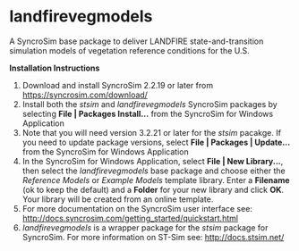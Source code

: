 # landfirevegmodels
A SyncroSim base package to deliver LANDFIRE state-and-transition simulation models of vegetation reference conditions for the U.S.

**Installation Instructions**

1. Download and install SyncroSim 2.2.19 or later from  https://syncrosim.com/download/  
2. Install both the *stsim* and *landfirevegmodels* SyncroSim packages by selecting **File | Packages Install...** from the SyncroSim for Windows Application
3. Note that you will need version 3.2.21 or later for the *stsim* pacakge.  If you need to update package versions, select **File | Packages | Update...** from the SyncroSim for Windows Application
4. In the SyncroSim for Windows Application, select **File | New Library...**,  then select the *landfirevegmodels* base package and choose either the *Reference Models* or *Example Models* template library.  Enter a **Filename** (ok to keep the default) and a **Folder** for your new library and click **OK**. Your library will be created from an online template.
7. For more documentation on the SyncroSim user interface see: http://docs.syncrosim.com/getting_started/quickstart.html 
8. *landfirevegmodels* is a wrapper package for the *stsim* package for SyncroSim.  For more information on ST-Sim see: http://docs.stsim.net/ 
